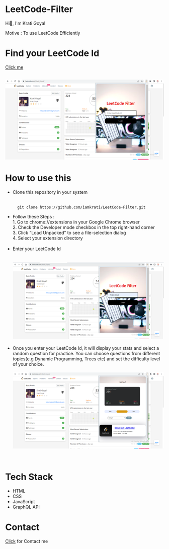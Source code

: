 # LeetCode-Filter

Hi👋, I'm Krati Goyal

Motive : To use LeetCode Efficiently

# Find your LeetCode Id

<a href="https://leetcode.com/profile/account/" target="_blank">Click me</a>
<br/>

<br/>

<img src="first.png">

# How to use this

<ul>
  <li> Clone this repository in your system </li>
  <br/>
  
      git clone https://github.com/iamkrati/LeetCode-Filter.git
  
  
  <li> Follow these Steps : <br/>
    1. Go to chrome://extensions in your Google Chrome browser <br/>
    2. Check the Developer mode checkbox in the top right-hand corner <br/>
    3. Click “Load Unpacked” to see a file-selection dialog <br/>
    4. Select your extension directory
  </li><br/>
  <li>
    Enter your LeetCode Id <br/>
    <br/>

<br/>

   <img src="second.png">
  </li><br/>
  <li>
    Once you enter your LeetCode Id, it will display your stats and select a random question for practice. You can choose questions from different topics(e.g Dynamic Programming, Trees etc) and set the difficulty level of your choice.
    <br/><br/>
    <img src="third.png">
  </li>
 </ul> 
 <br>
 
 # Tech Stack
 
 <ul>
 <li> HTML </li>
 <li> CSS </li>
 <li> JavaScript </li>
 <li> GraphQL API </li>
 </ul>
 
 # Contact
 
 <a href="https://iamkrati.github.io/Krati-sPortfolio/" target="_blank">Click</a> for Contact me

  
